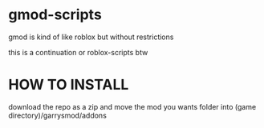 # gmod-scripts
gmod is kind of like roblox but without restrictions

this is a continuation or roblox-scripts btw

# HOW TO INSTALL
download the repo as a zip and move the mod you wants folder into (game directory)/garrysmod/addons
